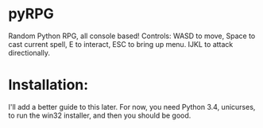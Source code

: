 # pyRPG
Random Python RPG, all console based!
Controls: WASD to move, Space to cast current spell, E to interact, ESC to bring up menu. IJKL to attack directionally.

# Installation:
I'll add a better guide to this later. For now, you need Python 3.4, unicurses, to run the win32 installer, and then you should be good.
